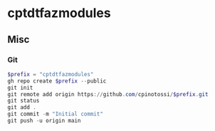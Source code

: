 # cptdtfazmodules

## Misc

### Git

~~~powershell
$prefix = "cptdtfazmodules"
gh repo create $prefix --public
git init
git remote add origin https://github.com/cpinotossi/$prefix.git
git status
git add .
git commit -m "Initial commit"
git push -u origin main
~~~